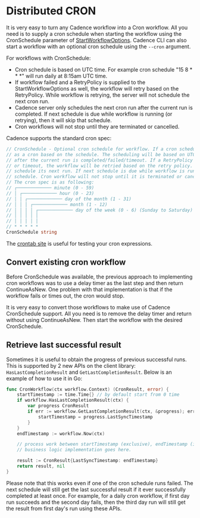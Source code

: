 # Distributed CRON

It is very easy to turn any Cadence workflow into a Cron workflow. All you need
is to supply a cron schedule when starting the workflow using the CronSchedule
parameter of
[StartWorkflowOptions](https://godoc.org/go.uber.org/cadence/internal#StartWorkflowOptions).
Cadence CLI can also start a workflow with an optional
cron schedule using the `--cron` argument.

For workflows with CronSchedule:

* Cron schedule is based on UTC time. For example cron schedule "15 8 \* \* \*"
  will run daily at 8:15am UTC time.
* If workflow failed and a RetryPolicy is supplied to the StartWorkflowOptions
  as well, the workflow will retry based on the RetryPolicy. While workflow is
  retrying, the server will not schedule the next cron run.
* Cadence server only schedules the next cron run after the current run is
  completed. If next schedule is due while workflow is running (or retrying),
  then it will skip that schedule.
* Cron workflows will not stop until they are terminated or cancelled.

Cadence supports the standard cron spec:

```go
// CronSchedule - Optional cron schedule for workflow. If a cron schedule is specified, the workflow will run
// as a cron based on the schedule. The scheduling will be based on UTC time. Schedule for next run only happen
// after the current run is completed/failed/timeout. If a RetryPolicy is also supplied, and the workflow failed
// or timeout, the workflow will be retried based on the retry policy. While the workflow is retrying, it won't
// schedule its next run. If next schedule is due while workflow is running (or retrying), then it will skip that
// schedule. Cron workflow will not stop until it is terminated or cancelled (by returning cadence.CanceledError).
// The cron spec is as following:
// ┌───────────── minute (0 - 59)
// │ ┌───────────── hour (0 - 23)
// │ │ ┌───────────── day of the month (1 - 31)
// │ │ │ ┌───────────── month (1 - 12)
// │ │ │ │ ┌───────────── day of the week (0 - 6) (Sunday to Saturday)
// │ │ │ │ │
// │ │ │ │ │
// * * * * *
CronSchedule string
```

The [crontab site](https://crontab.guru/) is useful for testing your cron expressions.

## Convert existing cron workflow

Before CronSchedule was available, the previous approach to implementing cron
workflows was to use a delay timer as the last step and then return
ContinueAsNew. One problem with that implementation is that if the workflow
fails or times out, the cron would stop.

It is very easy to convert those workflows to make use of Cadence CronSchedule
support. All you need is to remove the delay timer and return without using
ContinueAsNew. Then start the workflow with the desired CronSchedule.


## Retrieve last successful result

Sometimes it is useful to obtain the progress of previous successful runs.
This is supported by 2 new APIs on the client library:
`HasLastCompletionResult` and `GetLastCompletionResult`. Below is an example of how
to use it in Go:

```go
func CronWorkflow(ctx workflow.Context) (CronResult, error) {
    startTimestamp := time.Time{} // by default start from 0 time
    if workflow.HasLastCompletionResult(ctx) {
        var progress CronResult
        if err := workflow.GetLastCompletionResult(ctx, &progress); err == nil {
            startTimestamp = progress.LastSyncTimestamp
        }
    }
    endTimestamp := workflow.Now(ctx)

    // process work between startTimestamp (exclusive), endTimestamp (inclusive).
    // business logic implementation goes here.

    result := CronResult{LastSyncTimestamp: endTimestamp}
    return result, nil
}
```

Please note that this works even if one of the cron schedule runs failed. The
next schedule will still get the last successful result if it ever successfully
completed at least once. For example, for a daily cron workflow, if first day
run succeeds and the second day fails, then the third day run will still get
the result from first day's run using these APIs.
